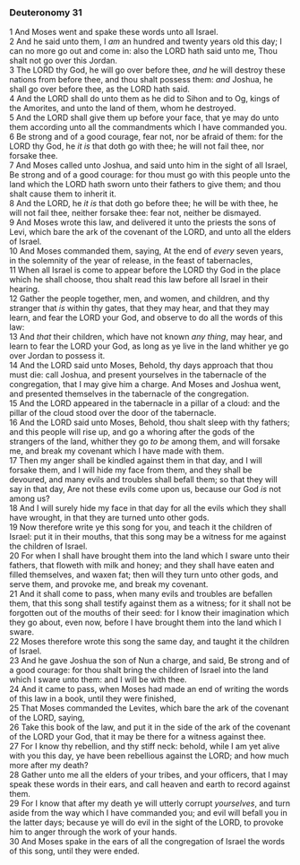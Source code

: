 ### Deuteronomy 31

1 And Moses went and spake these words unto all Israel.  
2 And he said unto them, I *am* an hundred and twenty years old this day; I can no more go out and come in: also the LORD hath said unto me, Thou shalt not go over this Jordan.  
3 The LORD thy God, he will go over before thee, *and* he will destroy these nations from before thee, and thou shalt possess them: *and* Joshua, he shall go over before thee, as the LORD hath said.  
4 And the LORD shall do unto them as he did to Sihon and to Og, kings of the Amorites, and unto the land of them, whom he destroyed.  
5 And the LORD shall give them up before your face, that ye may do unto them according unto all the commandments which I have commanded you.  
6 Be strong and of a good courage, fear not, nor be afraid of them: for the LORD thy God, he *it is* that doth go with thee; he will not fail thee, nor forsake thee.  
7 And Moses called unto Joshua, and said unto him in the sight of all Israel, Be strong and of a good courage: for thou must go with this people unto the land which the LORD hath sworn unto their fathers to give them; and thou shalt cause them to inherit it.  
8 And the LORD, he *it is* that doth go before thee; he will be with thee, he will not fail thee, neither forsake thee: fear not, neither be dismayed.  
9 And Moses wrote this law, and delivered it unto the priests the sons of Levi, which bare the ark of the covenant of the LORD, and unto all the elders of Israel.  
10 And Moses commanded them, saying, At the end of *every* seven years, in the solemnity of the year of release, in the feast of tabernacles,  
11 When all Israel is come to appear before the LORD thy God in the place which he shall choose, thou shalt read this law before all Israel in their hearing.  
12 Gather the people together, men, and women, and children, and thy stranger that *is* within thy gates, that they may hear, and that they may learn, and fear the LORD your God, and observe to do all the words of this law:  
13 And *that* their children, which have not known *any thing*, may hear, and learn to fear the LORD your God, as long as ye live in the land whither ye go over Jordan to possess it.  
14 And the LORD said unto Moses, Behold, thy days approach that thou must die: call Joshua, and present yourselves in the tabernacle of the congregation, that I may give him a charge. And Moses and Joshua went, and presented themselves in the tabernacle of the congregation.  
15 And the LORD appeared in the tabernacle in a pillar of a cloud: and the pillar of the cloud stood over the door of the tabernacle.  
16 And the LORD said unto Moses, Behold, thou shalt sleep with thy fathers; and this people will rise up, and go a whoring after the gods of the strangers of the land, whither they go *to be* among them, and will forsake me, and break my covenant which I have made with them.  
17 Then my anger shall be kindled against them in that day, and I will forsake them, and I will hide my face from them, and they shall be devoured, and many evils and troubles shall befall them; so that they will say in that day, Are not these evils come upon us, because our God *is* not among us?  
18 And I will surely hide my face in that day for all the evils which they shall have wrought, in that they are turned unto other gods.  
19 Now therefore write ye this song for you, and teach it the children of Israel: put it in their mouths, that this song may be a witness for me against the children of Israel.  
20 For when I shall have brought them into the land which I sware unto their fathers, that floweth with milk and honey; and they shall have eaten and filled themselves, and waxen fat; then will they turn unto other gods, and serve them, and provoke me, and break my covenant.  
21 And it shall come to pass, when many evils and troubles are befallen them, that this song shall testify against them as a witness; for it shall not be forgotten out of the mouths of their seed: for I know their imagination which they go about, even now, before I have brought them into the land which I sware.  
22 Moses therefore wrote this song the same day, and taught it the children of Israel.  
23 And he gave Joshua the son of Nun a charge, and said, Be strong and of a good courage: for thou shalt bring the children of Israel into the land which I sware unto them: and I will be with thee.  
24 And it came to pass, when Moses had made an end of writing the words of this law in a book, until they were finished,  
25 That Moses commanded the Levites, which bare the ark of the covenant of the LORD, saying,  
26 Take this book of the law, and put it in the side of the ark of the covenant of the LORD your God, that it may be there for a witness against thee.  
27 For I know thy rebellion, and thy stiff neck: behold, while I am yet alive with you this day, ye have been rebellious against the LORD; and how much more after my death?  
28 Gather unto me all the elders of your tribes, and your officers, that I may speak these words in their ears, and call heaven and earth to record against them.  
29 For I know that after my death ye will utterly corrupt *yourselves*, and turn aside from the way which I have commanded you; and evil will befall you in the latter days; because ye will do evil in the sight of the LORD, to provoke him to anger through the work of your hands.  
30 And Moses spake in the ears of all the congregation of Israel the words of this song, until they were ended.  
